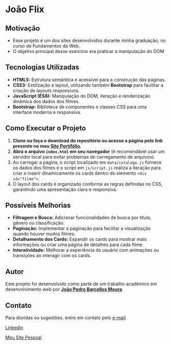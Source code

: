 
# João Flix

## Motivação
- Esse projeto é um dos sites desenvolvidos durante minha graduação, no curso de Fundamentos da Web.
- O objetivo principal desse exercício era praticar a manipulação do DOM

## Tecnologias Utilizadas

- **HTML5:** Estrutura semântica e acessível para a construção das páginas.
- **CSS3:** Estilização e layout, utilizando também **Bootstrap** para facilitar a criação de layouts responsivos.
- **JavaScript (ES6):** Manipulação do DOM, iteração e renderização dinâmica dos dados dos filmes.
- **Bootstrap:** Biblioteca de componentes e classes CSS para uma interface moderna e responsiva.

## Como Executar o Projeto

1. **Clone ou faça o download do repositório ou acesse a página pelo link presente no meu [Site Portifólio](https://joaopedrobmoura.github.io/).**
2. **Abra o arquivo `index.html` em seu navegador** (é recomendável usar um servidor local para evitar problemas de carregamento de arquivos).
3. Ao carregar a página, o script localizado em `data/catalogo.js` fornece os dados dos filmes e o script em `js/script.js` realiza a iteração para criar e inserir dinamicamente os cards dentro do elemento `<div id="filme">`.
4. O layout dos cards é organizado conforme as regras definidas no CSS, garantindo uma apresentação clara e responsiva.

## Possíveis Melhorias

- **Filtragem e Busca:** Adicionar funcionalidades de busca por título, gênero ou classificação.
- **Paginação:** Implementar a paginação para facilitar a visualização quando houver muitos filmes.
- **Detalhamento dos Cards:** Expandir os cards para mostrar mais informações ou criar uma página de detalhes para cada filme.
- **Interatividade:** Melhorar a experiência do usuário com animações ou transições ao interagir com os cards.

## Autor

Este projeto foi desenvolvido como parte de um trabalho acadêmico em desenvolvimento web por **[João Pedro Barcellos Moura](https://joaopedrobmoura.github.io/)**.

## Contato

Para dúvidas ou sugestões, entre em contato pelo [e-mail](mailto:joaopedrobarcelllosmoura@gmail.com)

[Linkedin](https://www.linkedin.com/in/joaopedrobmoura/)

[Meu Site Pessoal](https://joaopedrobmoura.github.io/)
